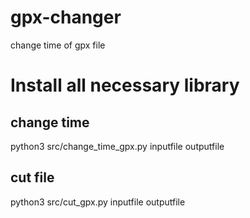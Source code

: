 # gpx-changer
change time of gpx file
# Install all necessary library

## change time
python3 src/change_time_gpx.py inputfile outputfile

## cut file
python3 src/cut_gpx.py inputfile outputfile
